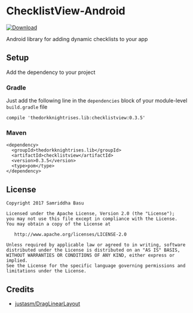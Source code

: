 # ChecklistView-Android
[ ![Download](https://api.bintray.com/packages/thedorkknightrises/checklistview/checklistview/images/download.svg) ](https://bintray.com/thedorkknightrises/checklistview/checklistview/_latestVersion)

Android library for adding dynamic checklists to your app

## Setup

Add the dependency to your project

### Gradle

Just add the following line in the `dependencies` block of your module-level `build.gradle` file

```
compile 'thedorkknightrises.lib:checklistview:0.3.5'
```

### Maven

```
<dependency>
  <groupId>thedorkknightrises.lib</groupId>
  <artifactId>checklistview</artifactId>
  <version>0.3.5</version>
  <type>pom</type>
</dependency>
```

## License

    Copyright 2017 Samriddha Basu

    Licensed under the Apache License, Version 2.0 (the "License");
    you may not use this file except in compliance with the License.
    You may obtain a copy of the License at
    
       http://www.apache.org/licenses/LICENSE-2.0
    
    Unless required by applicable law or agreed to in writing, software
    distributed under the License is distributed on an "AS IS" BASIS,
    WITHOUT WARRANTIES OR CONDITIONS OF ANY KIND, either express or implied.
    See the License for the specific language governing permissions and
    limitations under the License.

## Credits

- [justasm/DragLinearLayout](https://github.com/justasm/DragLinearLayout)